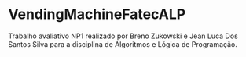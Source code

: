# VendingMachineFatecALP
Trabalho avaliativo NP1 realizado por Breno Zukowski e Jean Luca Dos Santos Silva para a disciplina de Algoritmos e Lógica de Programação. 




